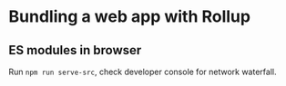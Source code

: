 # Bundling a web app with Rollup

## ES modules in browser

Run `npm run serve-src`, check developer console for network waterfall.
